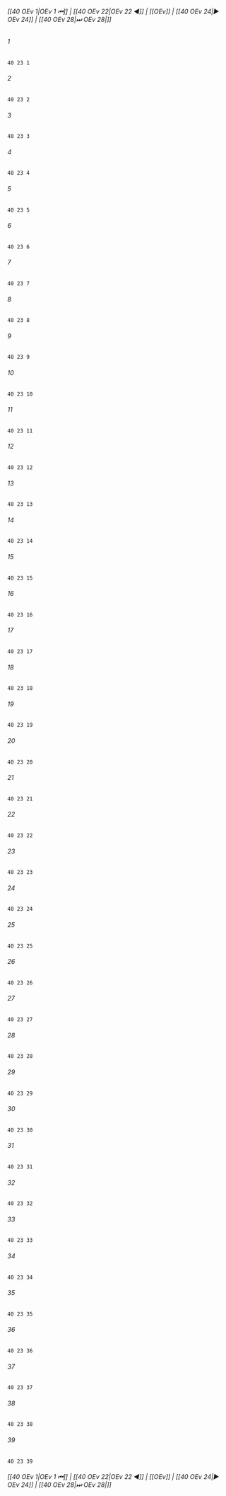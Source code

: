 
###### [[40 OEv 1|OEv 1 ⏮]] | [[40 OEv 22|OEv 22 ◀]] | [[OEv]] | [[40 OEv 24|▶ OEv 24]] | [[40 OEv 28|⏭ OEv 28|]]

###### 1
``` verse
40 23 1 
```
###### 2
``` verse
40 23 2 
```
###### 3
``` verse
40 23 3 
```
###### 4
``` verse
40 23 4 
```
###### 5
``` verse
40 23 5 
```
###### 6
``` verse
40 23 6 
```
###### 7
``` verse
40 23 7 
```
###### 8
``` verse
40 23 8 
```
###### 9
``` verse
40 23 9 
```
###### 10
``` verse
40 23 10 
```
###### 11
``` verse
40 23 11 
```
###### 12
``` verse
40 23 12 
```
###### 13
``` verse
40 23 13 
```
###### 14
``` verse
40 23 14 
```
###### 15
``` verse
40 23 15 
```
###### 16
``` verse
40 23 16 
```
###### 17
``` verse
40 23 17 
```
###### 18
``` verse
40 23 18 
```
###### 19
``` verse
40 23 19 
```
###### 20
``` verse
40 23 20 
```
###### 21
``` verse
40 23 21 
```
###### 22
``` verse
40 23 22 
```
###### 23
``` verse
40 23 23 
```
###### 24
``` verse
40 23 24 
```
###### 25
``` verse
40 23 25 
```
###### 26
``` verse
40 23 26 
```
###### 27
``` verse
40 23 27 
```
###### 28
``` verse
40 23 28 
```
###### 29
``` verse
40 23 29 
```
###### 30
``` verse
40 23 30 
```
###### 31
``` verse
40 23 31 
```
###### 32
``` verse
40 23 32 
```
###### 33
``` verse
40 23 33 
```
###### 34
``` verse
40 23 34 
```
###### 35
``` verse
40 23 35 
```
###### 36
``` verse
40 23 36 
```
###### 37
``` verse
40 23 37 
```
###### 38
``` verse
40 23 38 
```
###### 39
``` verse
40 23 39 
```

###### [[40 OEv 1|OEv 1 ⏮]] | [[40 OEv 22|OEv 22 ◀]] | [[OEv]] | [[40 OEv 24|▶ OEv 24]] | [[40 OEv 28|⏭ OEv 28|]]

